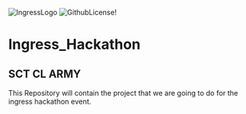 ![IngressLogo](https://img.shields.io/badge/Ingress-Hackathon-success?style=for-the-badge&logo=appveyor) ![GithubLicense](https://img.shields.io/github/license/aswnss-m/Ingress_Hackathon?color=blue&style=for-the-badge)!

# Ingress_Hackathon
## SCT CL ARMY
This Repository will contain the project that we are going to do for the ingress hackathon event.
